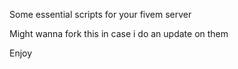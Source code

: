 Some essential scripts for your fivem server


Might wanna fork this in case i do an update on them


Enjoy
